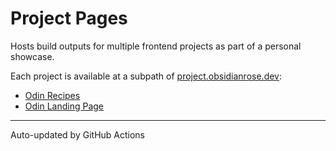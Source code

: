 # Project Pages

Hosts build outputs for multiple frontend projects as part of a personal showcase.

Each project is available at a subpath of [project.obsidianrose.dev](https://project.obsidianrose.dev):

- [Odin Recipes](https://project.obsidianrose.dev/odin-recipes)
- [Odin Landing Page](https://project.obsidianrose.dev/odin-landing-page)

---
Auto-updated by GitHub Actions
